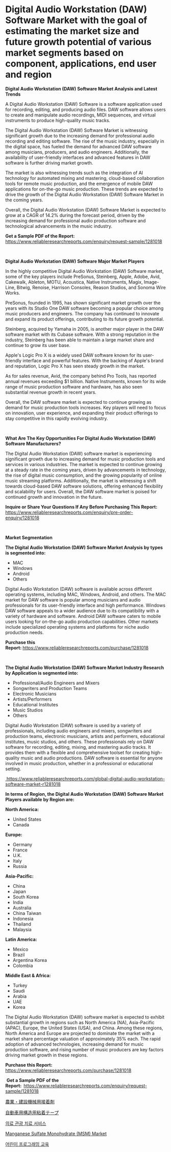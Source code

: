 <p><h1>Digital Audio Workstation (DAW) Software Market with the goal of estimating the market size and future growth potential of various market segments based on component, applications, end user and region</h1></p><p><strong>Digital Audio Workstation (DAW) Software Market Analysis and Latest Trends</strong></p>
<p><p>A Digital Audio Workstation (DAW) Software is a software application used for recording, editing, and producing audio files. DAW software allows users to create and manipulate audio recordings, MIDI sequences, and virtual instruments to produce high-quality music tracks.</p><p>The Digital Audio Workstation (DAW) Software Market is witnessing significant growth due to the increasing demand for professional audio recording and editing software. The rise of the music industry, especially in the digital space, has fueled the demand for advanced DAW software among musicians, producers, and audio engineers. Additionally, the availability of user-friendly interfaces and advanced features in DAW software is further driving market growth.</p><p>The market is also witnessing trends such as the integration of AI technology for automated mixing and mastering, cloud-based collaboration tools for remote music production, and the emergence of mobile DAW applications for on-the-go music production. These trends are expected to drive the growth of the Digital Audio Workstation (DAW) Software Market in the coming years.</p><p>Overall, the Digital Audio Workstation (DAW) Software Market is expected to grow at a CAGR of 14.2% during the forecast period, driven by the increasing demand for professional audio production software and technological advancements in the music industry.</p></p>
<p><strong>Get a Sample PDF of the Report:&nbsp;</strong> <a href="https://www.reliableresearchreports.com/enquiry/request-sample/1281018">https://www.reliableresearchreports.com/enquiry/request-sample/1281018</a></p>
<p>&nbsp;</p>
<p><strong>Digital Audio Workstation (DAW) Software Major Market Players</strong></p>
<p><p>In the highly competitive Digital Audio Workstation (DAW) Software market, some of the key players include PreSonus, Steinberg, Apple, Adobe, Avid, Cakewalk, Ableton, MOTU, Acoustica, Native Instruments, Magix, Image-Line, Bitwig, Renoise, Harrison Consoles, Reason Studios, and Sonoma Wire Works.</p><p>PreSonus, founded in 1995, has shown significant market growth over the years with its Studio One DAW software becoming a popular choice among music producers and engineers. The company has continued to innovate and expand its product offerings, contributing to its future growth potential.</p><p>Steinberg, acquired by Yamaha in 2005, is another major player in the DAW software market with its Cubase software. With a strong reputation in the industry, Steinberg has been able to maintain a large market share and continue to grow its user base.</p><p>Apple's Logic Pro X is a widely used DAW software known for its user-friendly interface and powerful features. With the backing of Apple's brand and reputation, Logic Pro X has seen steady growth in the market.</p><p>As for sales revenue, Avid, the company behind Pro Tools, has reported annual revenues exceeding $1 billion. Native Instruments, known for its wide range of music production software and hardware, has also seen substantial revenue growth in recent years.</p><p>Overall, the DAW software market is expected to continue growing as demand for music production tools increases. Key players will need to focus on innovation, user experience, and expanding their product offerings to stay competitive in this rapidly evolving industry.</p></p>
<p>&nbsp;</p>
<p><strong>What Are The Key Opportunities For Digital Audio Workstation (DAW) Software Manufacturers?</strong></p>
<p><p>The Digital Audio Workstation (DAW) software market is experiencing significant growth due to increasing demand for music production tools and services in various industries. The market is expected to continue growing at a steady rate in the coming years, driven by advancements in technology, the rise of digital music consumption, and the growing popularity of online music streaming platforms. Additionally, the market is witnessing a shift towards cloud-based DAW software solutions, offering enhanced flexibility and scalability for users. Overall, the DAW software market is poised for continued growth and innovation in the future.</p></p>
<p><strong>Inquire or Share Your Questions If Any Before Purchasing This Report:</strong> <a href="https://www.reliableresearchreports.com/enquiry/pre-order-enquiry/1281018">https://www.reliableresearchreports.com/enquiry/pre-order-enquiry/1281018</a></p>
<p>&nbsp;</p>
<p><strong>Market Segmentation</strong></p>
<p><strong>The Digital Audio Workstation (DAW) Software Market Analysis by types is segmented into:</strong></p>
<p><ul><li>MAC</li><li>Windows</li><li>Android</li><li>Others</li></ul></p>
<p><p>Digital Audio Workstation (DAW) software is available across different operating systems, including MAC, Windows, Android, and others. The MAC market for DAW software is popular among musicians and audio professionals for its user-friendly interface and high performance. Windows DAW software appeals to a wider audience due to its compatibility with a variety of hardware and software. Android DAW software caters to mobile users looking for on-the-go audio production capabilities. Other markets include specialized operating systems and platforms for niche audio production needs.</p></p>
<p><strong>Purchase this Report:&nbsp;</strong><a href="https://www.reliableresearchreports.com/purchase/1281018">https://www.reliableresearchreports.com/purchase/1281018</a></p>
<p>&nbsp;</p>
<p><strong>The Digital Audio Workstation (DAW) Software Market Industry Research by Application is segmented into:</strong></p>
<p><ul><li>Professional/Audio Engineers and Mixers</li><li>Songwriters and Production Teams</li><li>Electronic Musicians</li><li>Artists/Performers</li><li>Educational Institutes</li><li>Music Studios</li><li>Others</li></ul></p>
<p><p>Digital Audio Workstation (DAW) software is used by a variety of professionals, including audio engineers and mixers, songwriters and production teams, electronic musicians, artists and performers, educational institutes, music studios, and others. These professionals rely on DAW software for recording, editing, mixing, and mastering audio tracks. It provides them with a flexible and comprehensive toolset for creating high-quality music and audio productions. DAW software is essential for anyone involved in music production, whether in a professional or educational setting.</p></p>
<p><a href="https://www.reliableresearchreports.com/global-digital-audio-workstation-software-market-r1281018">&nbsp;https://www.reliableresearchreports.com/global-digital-audio-workstation-software-market-r1281018</a></p>
<p><strong>In terms of Region, the Digital Audio Workstation (DAW) Software Market Players available by Region are:</strong></p>
<p>
    <p> <strong> North America: </strong>
        <ul>
            <li>United States</li>
            <li>Canada</li>
        </ul>
        </p> 
    <p> <strong> Europe: </strong>
        <ul>
            <li>Germany</li>
            <li>France</li>
            <li>U.K.</li>
            <li>Italy</li>
            <li>Russia</li>
        </ul>
        </p> 
    <p> <strong> Asia-Pacific: </strong>
        <ul>
            <li>China</li>
            <li>Japan</li>
            <li>South Korea</li>
            <li>India</li>
            <li>Australia</li>
            <li>China Taiwan</li>
            <li>Indonesia</li>
            <li>Thailand</li>
            <li>Malaysia</li>
        </ul>
        </p> 
    <p> <strong> Latin America: </strong>
        <ul>
            <li>Mexico</li>
            <li>Brazil</li>
            <li>Argentina Korea</li>
            <li>Colombia</li>
        </ul>
        </p> 
    <p> <strong> Middle East & Africa: </strong>
        <ul>
            <li>Turkey</li>
            <li>Saudi</li>
            <li>Arabia</li>
            <li>UAE</li>
            <li>Korea</li>
        </ul>
    </p>
    </p>
<p><p>The Digital Audio Workstation (DAW) software market is expected to exhibit substantial growth in regions such as North America (NA), Asia-Pacific (APAC), Europe, the United States (USA), and China. Among these regions, North America and Europe are projected to dominate the market with a market share percentage valuation of approximately 35% each. The rapid adoption of advanced technologies, increasing demand for music production software, and rising number of music producers are key factors driving market growth in these regions.</p></p>
<p><strong>Purchase this Report: </strong><a href="https://www.reliableresearchreports.com/purchase/1281018">https://www.reliableresearchreports.com/purchase/1281018</a></p>
<p>&nbsp;<strong>Get a Sample PDF of the Report:&nbsp;&nbsp;</strong><a href="https://www.reliableresearchreports.com/enquiry/request-sample/1281018">https://www.reliableresearchreports.com/enquiry/request-sample/1281018</a></p>
<p><strong></strong></p>
<p><p><a href="https://github.com/RodHoppe07/Market-Research-Report-List-1/blob/main/668917798820.md">農業・建設機械用接着剤</a></p><p><a href="https://github.com/laurenreichert/Market-Research-Report-List-1/blob/main/109297998819.md">自動車用構造用粘着テープ</a></p><p><a href="https://github.com/vss5505pa7z1p/Market-Research-Report-List-2/blob/main/248579790249.md">의료 관광 치료 서비스</a></p><p><a href="https://github.com/NikolasKirlin2023/Market-Research-Report-List-1/blob/main/manganese-sulfate-monohydrate-msm-market.md">Manganese Sulfate Monohydrate (MSM) Market</a></p><p><a href="https://github.com/konokaryan/Market-Research-Report-List-1/blob/main/480224590248.md">어린이 프로그래밍 교육</a></p></p>